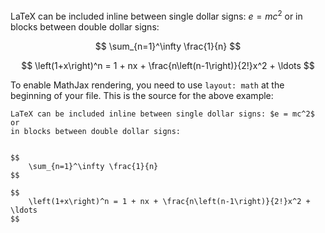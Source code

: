 LaTeX can be included inline between single dollar signs: $e = mc^2$ or
in blocks between double dollar signs:


$$
    \sum_{n=1}^\infty \frac{1}{n}
$$

$$
    \left(1+x\right)^n = 1 + nx + \frac{n\left(n-1\right)}{2!}x^2 + \ldots
$$

To enable MathJax rendering, you need to use `layout: math` at the beginning
of your file.  This is the source for the above example:

    LaTeX can be included inline between single dollar signs: $e = mc^2$ or
    in blocks between double dollar signs:


    $$
        \sum_{n=1}^\infty \frac{1}{n}
    $$

    $$
        \left(1+x\right)^n = 1 + nx + \frac{n\left(n-1\right)}{2!}x^2 + \ldots
    $$
